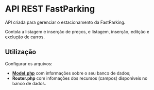 # API REST FastParking

API criada para gerenciar o estacionamento da FastParking.

Contola a listagem e inserção de preços, e listagem, inserção, editção e exclução de carros.

## Utilização
Configurar os arquivos:
- [**Model.php**](https://github.com/ItaloG/Projeto-FastParking-API/blob/main/Backend/App/Core/Model.php) com informações sobre o seu banco de dados;
- **Router.php** com infomações dos recursos (campos) disponiveis no banco de dados.